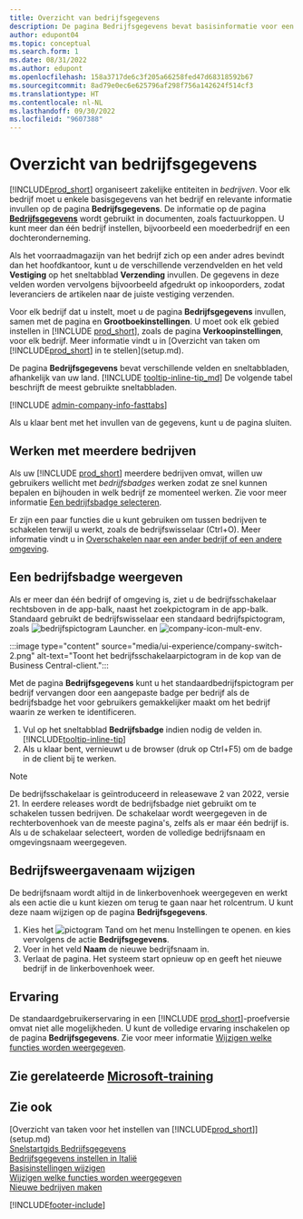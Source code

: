 ```yaml
---
title: Overzicht van bedrijfsgegevens
description: De pagina Bedrijfsgegevens bevat basisinformatie voor een zakelijke entiteit, zoals naam, adressen en verzendgegevens.
author: edupont04
ms.topic: conceptual
ms.search.form: 1
ms.date: 08/31/2022
ms.author: edupont
ms.openlocfilehash: 158a3717de6c3f205a66258fed47d68318592b67
ms.sourcegitcommit: 8ad79e0ec6e625796af298f756a142624f514cf3
ms.translationtype: HT
ms.contentlocale: nl-NL
ms.lasthandoff: 09/30/2022
ms.locfileid: "9607388"
---
```

# <a name="company-information-overview"></a>Overzicht van bedrijfsgegevens

[!INCLUDE[prod_short](includes/prod_short.md)] organiseert zakelijke entiteiten in *bedrijven*. Voor elk bedrijf moet u enkele basisgegevens van het bedrijf en relevante informatie invullen op de pagina **Bedrijfsgegevens**. De informatie op de pagina [**Bedrijfsgegevens**](https://businesscentral.dynamics.com/?page=1) wordt gebruikt in documenten, zoals factuurkoppen. U kunt meer dan één bedrijf instellen, bijvoorbeeld een moederbedrijf en een dochteronderneming.  

Als het voorraadmagazijn van het bedrijf zich op een ander adres bevindt dan het hoofdkantoor, kunt u de verschillende verzendvelden en het veld **Vestiging** op het sneltabblad **Verzending** invullen. De gegevens in deze velden worden vervolgens bijvoorbeeld afgedrukt op inkooporders, zodat leveranciers de artikelen naar de juiste vestiging verzenden.  

Voor elk bedrijf dat u instelt, moet u de pagina **Bedrijfsgegevens** invullen, samen met de pagina en **Grootboekinstellingen**. U moet ook elk gebied instellen in [!INCLUDE [prod_short](includes/prod_short.md)], zoals de pagina **Verkoopinstellingen**, voor elk bedrijf. Meer informatie vindt u in [Overzicht van taken om [!INCLUDE[prod_short](includes/prod_short.md)] in te stellen](setup.md).  

De pagina **Bedrijfsgegevens** bevat verschillende velden en sneltabbladen, afhankelijk van uw land. [!INCLUDE [tooltip-inline-tip_md](includes/tooltip-inline-tip_md.md)] De volgende tabel beschrijft de meest gebruikte sneltabbladen.

[!INCLUDE [admin-company-info-fasttabs](includes/admin-company-info-fasttabs.md)]

Als u klaar bent met het invullen van de gegevens, kunt u de pagina sluiten.  

## <a name="working-with-multiple-companies"></a>Werken met meerdere bedrijven

Als uw [!INCLUDE [prod_short](includes/prod_short.md)] meerdere bedrijven omvat, willen uw gebruikers wellicht met *bedrijfsbadges* werken zodat ze snel kunnen bepalen en bijhouden in welk bedrijf ze momenteel werken. Zie voor meer informatie [Een bedrijfsbadge selecteren](#badge).

Er zijn een paar functies die u kunt gebruiken om tussen bedrijven te schakelen terwijl u werkt, zoals de bedrijfswisselaar (Ctrl+O). Meer informatie vindt u in [Overschakelen naar een ander bedrijf of een andere omgeving](ui-organization-switch.md).

## <a name="display-a-company-badge"></a><a name="badge"></a>Een bedrijfsbadge weergeven

Als er meer dan één bedrijf of omgeving is, ziet u de bedrijfsschakelaar rechtsboven in de app-balk, naast het zoekpictogram in de app-balk. Standaard gebruikt de bedrijfswisselaar een standaard bedrijfspictogram, zoals ![bedrijfspictogram Launcher.](media/ui-experience/company-icon.png "Geeft het bedrijfsschakelaarpictogram weer dat wordt gebruikt wanneer er één omgeving is") en ![company-icon-mult-env](media/ui-experience/company-icon-multi-env.png "Geeft het bedrijfsschakelaarpictogram weer dat wordt gebruikt wanneer er meerdere omgevingen zijn").

:::image type="content" source="media/ui-experience/company-switch-2.png" alt-text="Toont het bedrijfsschakelaarpictogram in de kop van de Business Central-client.":::  

Met de pagina **Bedrijfsgegevens** kunt u het standaardbedrijfspictogram per bedrijf vervangen door een aangepaste badge per bedrijf als de bedrijfsbadge het voor gebruikers gemakkelijker maakt om het bedrijf waarin ze werken te identificeren.

1. Vul op het sneltabblad **Bedrijfsbadge** indien nodig de velden in. [!INCLUDE[tooltip-inline-tip](includes/tooltip-inline-tip_md.md)]
2. Als u klaar bent, vernieuwt u de browser (druk op Ctrl+F5) om de badge in de client bij te werken.  

> [!NOTE]
> De bedrijfsschakelaar is geïntroduceerd in releasewave 2 van 2022, versie 21. In eerdere releases wordt de bedrijfsbadge niet gebruikt om te schakelen tussen bedrijven. De schakelaar wordt weergegeven in de rechterbovenhoek van de meeste pagina's, zelfs als er maar één bedrijf is. Als u de schakelaar selecteert, worden de volledige bedrijfsnaam en omgevingsnaam weergegeven.

## <a name="change-company-display-name"></a>Bedrijfsweergavenaam wijzigen

De bedrijfsnaam wordt altijd in de linkerbovenhoek weergegeven en werkt als een actie die u kunt kiezen om terug te gaan naar het rolcentrum. U kunt deze naam wijzigen op de pagina **Bedrijfsgegevens**.

1. Kies het ![pictogram Tand om het menu Instellingen te openen.](media/ui-experience/settings_icon_small.png) en kies vervolgens de actie **Bedrijfsgegevens**.
2. Voer in het veld **Naam** de nieuwe bedrijfsnaam in.
3. Verlaat de pagina. Het systeem start opnieuw op en geeft het nieuwe bedrijf in de linkerbovenhoek weer.

## <a name="experience"></a>Ervaring

De standaardgebruikerservaring in een [!INCLUDE [prod_short](includes/prod_short.md)]-proefversie omvat niet alle mogelijkheden. U kunt de volledige ervaring inschakelen op de pagina **Bedrijfsgegevens**. Zie voor meer informatie [Wijzigen welke functies worden weergegeven](ui-experiences.md).  

## <a name="see-related-microsoft-training"></a>Zie gerelateerde [Microsoft-training](/training/modules/create-new-companies-dynamics-365-business-central/)

## <a name="see-also"></a>Zie ook

[Overzicht van taken voor het instellen van [!INCLUDE[prod_short](includes/prod_short.md)]](setup.md)  
[Snelstartgids Bedrijfsgegevens](quick-start-company-information.md)  
[Bedrijfsgegevens instellen in Italië](LocalFunctionality/Italy/how-to-set-up-company-information.md)  
[Basisinstellingen wijzigen](ui-change-basic-settings.md)  
[Wijzigen welke functies worden weergegeven](ui-experiences.md)  
[Nieuwe bedrijven maken](about-new-company.md)  

[!INCLUDE[footer-include](includes/footer-banner.md)]
